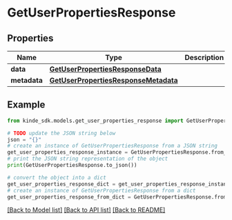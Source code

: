 # GetUserPropertiesResponse


## Properties

Name | Type | Description | Notes
------------ | ------------- | ------------- | -------------
**data** | [**GetUserPropertiesResponseData**](GetUserPropertiesResponseData.md) |  | [optional] 
**metadata** | [**GetUserPropertiesResponseMetadata**](GetUserPropertiesResponseMetadata.md) |  | [optional] 

## Example

```python
from kinde_sdk.models.get_user_properties_response import GetUserPropertiesResponse

# TODO update the JSON string below
json = "{}"
# create an instance of GetUserPropertiesResponse from a JSON string
get_user_properties_response_instance = GetUserPropertiesResponse.from_json(json)
# print the JSON string representation of the object
print(GetUserPropertiesResponse.to_json())

# convert the object into a dict
get_user_properties_response_dict = get_user_properties_response_instance.to_dict()
# create an instance of GetUserPropertiesResponse from a dict
get_user_properties_response_from_dict = GetUserPropertiesResponse.from_dict(get_user_properties_response_dict)
```
[[Back to Model list]](../README.md#documentation-for-models) [[Back to API list]](../README.md#documentation-for-api-endpoints) [[Back to README]](../README.md)


